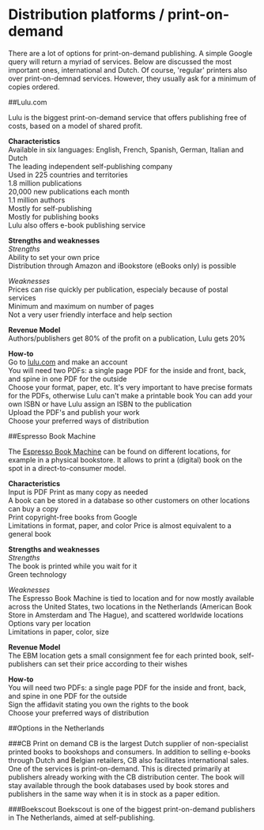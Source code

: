 # Distribution platforms / print-on-demand

There are a lot of options for print-on-demand publishing. A simple Google query will return a myriad of services. Below are discussed the most important ones, international and Dutch. Of course, 'regular' printers also over print-on-demnad services. However, they usually ask for a minimum of copies ordered.



##Lulu.com

Lulu is the biggest print-on-demand service that offers publishing free of costs, based on a model of shared profit.

**Characteristics**  
Available in six languages: English, French, Spanish, German, Italian and Dutch  
The leading independent self-publishing company  
Used in 225 countries and territories  
1.8 million publications  
20,000 new publications each month  
1.1 million authors  
Mostly for self-publishing  
Mostly for publishing books  
Lulu also offers e-book publishing service  

**Strengths and weaknesses**  
*Strengths*  
Ability to set your own price  
Distribution through Amazon and iBookstore (eBooks only) is possible


*Weaknesses*  
Prices can rise quickly per publication, especialy because of postal services  
Minimum and maximum on number of pages  
Not a very user friendly interface and help section


**Revenue Model**  
Authors/publishers get 80% of the profit on a publication, Lulu gets 20%


**How-to**  
Go to [lulu.com](http://lulu.com) and make an account  
You will need two PDFs: a single page PDF for the inside and front, back, and spine in one PDF for the outside  
Choose your format, paper, etc. It's very important to have precise formats for the PDFs, otherwise Lulu can't make a printable book 
You can add your own ISBN or have Lulu assign an ISBN to the publication  
Upload the PDF's and publish your work    
Choose your preferred ways of distribution  



##Espresso Book Machine

The [Espresso Book Machine](http://www.ondemandbooks.com/) can be found on different locations, for example in a physical bookstore. It allows to print a (digital) book on the spot in a direct-to-consumer model.  

**Characteristics**  
Input is PDF
Print as many copy as needed  
A book can be stored in a database so other customers on other locations can buy a copy   
Print copyright-free books from Google  
Limitations in format, paper, and color
Price is almost equivalent to a general book

**Strengths and weaknesses**  
*Strengths*  
The book is printed while you wait for it  
Green technology  

*Weaknesses*  
The Espresso Book Machine is tied to location and for now mostly available across the United States, two locations in the Netherlands (American Book Store in Amsterdam and The Hague), and scattered worldwide locations   
Options vary per location  
Limitations in paper, color, size  

**Revenue Model**  
The EBM location gets a small consignment fee for each printed book, self-publishers can set their price according to their wishes  

**How-to**  
You will need two PDFs: a single page PDF for the inside and front, back, and spine in one PDF for the outside  
Sign the affidavit stating you own the rights to the book  
Choose your preferred ways of distribution  


##Options in the Netherlands


###CB Print on demand
CB is the largest Dutch supplier of non-specialist printed books to bookshops and consumers. In addition to selling e-books through Dutch and Belgian retailers, CB also facilitates international sales. One of the services is print-on-demand. This is directed primarily at publishers already working with the CB distribution center. The book will stay available through the book databases used by book stores and publishers in the same way when it is in stock as a paper edition.


###Boekscout
Boekscout is one of the biggest print-on-demand publishers in The Netherlands, aimed at self-publishing. 